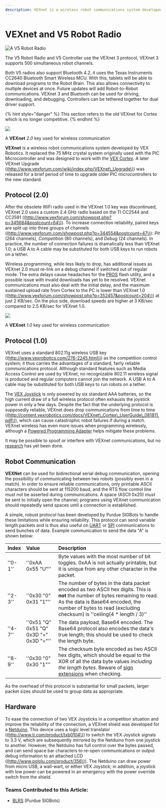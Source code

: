```yaml
---
description: VEXnet is a wireless robot communications system developed by VEX Robotics.
---
```


# VEXnet and V5 Robot Radio

![A V5 Robot Radio](../../.gitbook/assets/radio.jpg)

The V5 Robot Radio and V5 Controller use the VEXnet 3 protocol, VEXnet 3 supports 500 simultaneous robot channels.

Both V5 radios also support Bluetooth 4.2, it uses the Texas Instruments CC2640 Bluetooth Smart Wireless MCU. With this, tablets will be able to download programs to the Robot Brain. This also allows connectivity to multiple devices at once. Future updates will add Robot-to-Robot communications. VEXnet 3 and Bluetooth can be used for driving, downloading, and debugging. Controllers can be tethered together for dual driver support.

{% hint style="danger" %}
This section refers to the old VEXnet for Cortex which is no longer competitive.
{% endhint %}

[![](https://phabricator.purduesigbots.com/file/data/v3dol2mj34s5grglzgew/PHID-FILE-k6rtpdbjlubu45yj7i2s/vexnet_key_2.jpg)](https://phabricator.purduesigbots.com/file/data/v3dol2mj34s5grglzgew/PHID-FILE-k6rtpdbjlubu45yj7i2s/vexnet_key_2.jpg)

A **VEXnet** _2.0_ key used for wireless communication

**VEXnet** is a wireless robot communications system developed by VEX Robotics. It replaced the 75 MHz crystal system originally used with the PIC Microcontroller and was designed to work with the [VEX Cortex](https://github.com/purduesigbots/BLRS-Wiki/tree/3aeb8702c5b3a6c01813fc864764d2c87eb47766/w/wiki/ee/cortex/README.md). A later VEXnet Upgrade \(\([http://www.vexforum.com/wiki/index.php/VEXnet\_Upgrade\)](http://www.vexforum.com/wiki/index.php/VEXnet_Upgrade%29)\) was released for a brief period of time to upgrade older PIC microcontrollers to the new standard.

## Protocol \(2.0\)

After the obsolete WiFi radio used in the VEXnet 1.0 key was discontinued, VEXnet 2.0 uses a custom 2.4 GHz radio based on the TI CC2544 and CC2591 \(\([http://www.vexforum.com/showpost.php?p=345684&postcount=64\)](http://www.vexforum.com/showpost.php?p=345684&postcount=64%29)\). To increase connection reliability, paired keys are split up into three groups of channels \(\([http://www.vexforum.com/showpost.php?p=344554&postcount=47\)](http://www.vexforum.com/showpost.php?p=344554&postcount=47%29)\): _Pit_ \(264 channels\), _Competition_ \(80 channels\), and _Debug_ \(24 channels\). In practice, the number of connection failures is dramatically less than VEXnet 1.0; a USB A to A cable may be substituted for both USB keys to run robots on a tether.

Wireless programming, while less likely to drop, has additional issues as VEXnet 2.0 must re-link on a debug channel if switched out of regular mode. The extra delays cause headaches for the [PROS](https://github.com/purduesigbots/BLRS-Wiki/tree/3aeb8702c5b3a6c01813fc864764d2c87eb47766/w/wiki/cs/pros/README.md) flash utility, and a possible issue with invalid downloads has yet to be resolved. VEXnet communications must also deal with the initial delay, and the maximum sustained upload rate from Cortex to the PC is lower than VEXnet 1.0 \(\([http://www.vexforum.com/showpost.php?p=352457&postcount=204\)](http://www.vexforum.com/showpost.php?p=352457&postcount=204%29)\) at just 2 KB/sec. On the plus side, download speeds are higher at 3 KB/sec compared to 2.5 KB/sec for VEXnet 1.0.

[![](https://phabricator.purduesigbots.com/file/data/ijnasmlsc4kseipfckzr/PHID-FILE-fsqnjb7wnrmc4nveyetf/preview-vexnet_key.jpg)](https://phabricator.purduesigbots.com/file/data/jgfkwoabg2z5o34zfcwx/PHID-FILE-2l2oiu2r7txjr77ehswb/vexnet_key.jpg)

A **VEXnet** _1.0_ key used for wireless communication

## Protocol \(1.0\)

VEXnet uses a standard 802.11g wireless USB key \(\([http://www.vexrobotics.com/276-2245.html\)](http://www.vexrobotics.com/276-2245.html%29)\) as the competition control system; it thus carries the advantages of a standard, fairly reliable communications protocol. Although standard features such as Media Access Control are used by VEXnet, no recognizable 802.11 wireless signal is produced and regular computers cannot join the network. A USB A to A cable may be substituted for both USB keys to run robots on a tether.

The [VEX Joystick](https://github.com/purduesigbots/BLRS-Wiki/tree/3aeb8702c5b3a6c01813fc864764d2c87eb47766/w/wiki/ee/joystick/README.md) is only powered by six standard AAA batteries, so the high current draw of a full wireless protocol often exhausts the joystick power in only a few days. Despite the fact that the underlying protocol is supposedly reliable, VEXnet does drop communications from time to time \(\([http://content.vexrobotics.com/docs/VEXnet\_Cortex\_UserGuide\_081811.pdf\)](http://content.vexrobotics.com/docs/VEXnet_Cortex_UserGuide_081811.pdf%29)\), which can cause catastrophic robot failures if during a match. VEXnet wireless has even more issues when programming wirelessly, although a [Powered Programming Adapter](https://github.com/purduesigbots/BLRS-Wiki/tree/3aeb8702c5b3a6c01813fc864764d2c87eb47766/w/wiki/ee/powered_programming_adapter/README.md) helps mitigate these problems.

It may be possible to spoof or interfere with VEXnet communications, but no [research](https://github.com/purduesigbots/BLRS-Wiki/tree/3aeb8702c5b3a6c01813fc864764d2c87eb47766/w/wiki/cs/behind_the_scenes/README.md) has yet been done.

## Robot Communication

**VEXNet** can be used for bidirectional serial debug communication, opening the possibility of communicating between two robots \(possibly even in a match\). In order to ensure reliable communications, only printable ASCII characters should be sent at 115200 baud, and the RTS flow control line must not be asserted during communications. A space \(ASCII 0x20\) _must_ be sent to initially open the channel; programs using VEXnet communication should repeatedly send spaces until a connection is established.

A simple, robust protocol has been developed by Purdue SIGBots to handle these limitations while ensuring reliability. This protocol can send variable length packets and is thus also useful on [UART](https://github.com/purduesigbots/BLRS-Wiki/tree/3aeb8702c5b3a6c01813fc864764d2c87eb47766/w/wiki/ee/uart/README.md) or [SPI](https://github.com/purduesigbots/BLRS-Wiki/tree/3aeb8702c5b3a6c01813fc864764d2c87eb47766/w/wiki/ee/spi/README.md) communications to send bunches of data. Example communication to send the data "A" is shown below:

| Index | Value | Description |
| :--- | :--- | :--- |
| ''0-1'' | ''0xAA 0x55 "U"'' | Byte values with the most number of bit toggles. 0xAA is not actually printable, but it is unique from any other character in the packet. |
| ''2-3'' | ''0x30 "0" 0x31 "1"'' | The number of bytes in the data packet encoded as two ASCII hex digits. This is **not** the number of bytes remaining to read. As the data is Base64 encoded, the number of bytes to read \(excluding checksum\) is ''ceiling\(4 \* length / 3\)'' |
| ''4-7'' | ''0x51 "Q" 0x51 "Q" 0x3D "=" 0x3D "="'' | The data payload, Base64 encoded. The Base64 protocol also encodes the data's true length; this should be used to check the length byte. |
| ''8-9'' | ''0x30 "0" 0x30 "1"'' | The checksum byte encoded as two ASCII hex digits, which should be equal to the XOR of all the data byte values _including the length bytes_. Beware of [sign extensions](https://github.com/purduesigbots/BLRS-Wiki/tree/3aeb8702c5b3a6c01813fc864764d2c87eb47766/w/wiki/cs/sign_extension/README.md) when checking. |

As the overhead of this protocol is substantial for small packets, larger packet sizes should be used to group data as appropriate.

## Hardware

To ease the connection of two VEX Joysticks in a competition situation and improve the reliability of the connection, a VEXnet shield was developed for a [Netduino](https://github.com/purduesigbots/BLRS-Wiki/tree/3aeb8702c5b3a6c01813fc864764d2c87eb47766/w/wiki/ee/netduino/README.md). This device uses a logic level translator \(\([http://www.ti.com/product/txb0104\)](http://www.ti.com/product/txb0104%29)\) to switch the VEX Joystick signals to 3.3 V, which are subsequently mirrored by the Netduino from one joystick to another. However, the Netduino has full control over the bytes passed, and can send space bar characters to re-open communications or output debug information to an attached LCD \(\([http://www.pololu.com/product/356\)](http://www.pololu.com/product/356%29)\). The Netduino can draw power from micro USB, a wall-wart, or either VEX Joystick; in addition, a joystick with low power can be powered in an emergency with the power override switch from the shield.

### Teams Contributed to this Article:

* [BLRS](https://purduesigbots.com/) \(Purdue SIGBots\)

